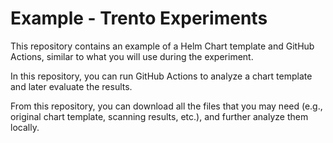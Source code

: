 # Example - Trento Experiments

This repository contains an example of a Helm Chart template and GitHub Actions, similar to what you will use during the experiment.

In this repository, you can run GitHub Actions to analyze a chart template and later evaluate the results. 

From this repository, you can download all the files that you may need (e.g., original chart template, scanning results, etc.), and further analyze them locally.
